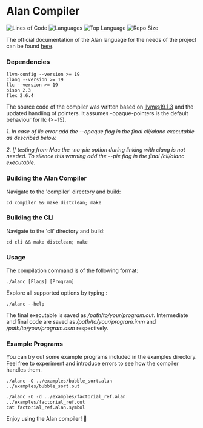 # Alan Compiler
![Lines of Code](https://img.shields.io/tokei/lines/github/mlazoy/Compiler-Alan)
![Languages](https://img.shields.io/github/languages/count/mlazoy/Compiler-Alan)
![Top Language](https://img.shields.io/github/languages/top/mlazoy/Compiler-Alan)
![Repo Size](https://img.shields.io/badge/repo--size-123KB-blue)


The official documentation of the Alan language for the needs of the project can be found [here](alan2024.pdf).

### Dependencies 
```
llvm-config --version >= 19
clang --version >= 19
llc --version >= 19
bison 2.3
flex 2.6.4
```

The source code of the compiler was written based on llvm@19.1.3 and the updated handling of pointers. It assumes -opaque-pointers is the default behaviour for llc (>=15).

*1. In case of llc error add the --opaque flag in the final cli/alanc executable as described below.* 

*2. If testing from Mac the -no-pie option during linking with clang is not needed. To silence this warning add the --pie flag in the final /cli/alanc executable.*

### Building the Alan Compiler

Navigate to the 'compiler' directory and build:
```
cd compiler && make distclean; make
```

### Building the CLI

Navigate to the 'cli' directory and build:
```
cd cli && make distclean; make
```

### Usage

The compilation command is of the following format: 
```
./alanc [Flags] [Program]
```
Explore all supported options by typing :
```
./alanc --help
```
The final executable is saved as */path/to/your/program.out*. Intermediate and final code are saved as */path/to/your/program.imm* and */path/to/your/program.asm* respectively.

### Example Programs

You can try out some example programs included in the examples directory. Feel free to experiment and introduce errors to see how the compiler handles them.
```
./alanc -O ../examples/bubble_sort.alan
../examples/bubble_sort.out

./alanc -O -d ../examples/factorial_ref.alan
../examples/factorial_ref.out
cat factorial_ref.alan.symbol
```

Enjoy using the Alan compiler! 🎉
